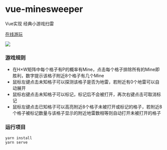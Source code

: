 # vue-minesweeper

Vue实现 经典小游戏扫雷 

[在线游玩](http://101.33.214.39:81/)

![](https://gitee.com/linyibin97/vue-minesweeper/raw/master/img/preview.png)

### 游戏规则
- 在H×W矩阵中每个格子有P的概率有Mine，点击每个格子排除所有的Mine即胜利，数字提示该格子附近8个格子有几个Mine
- 鼠标左键点击未知格子可以探测该格子是否为地雷，若附近有0个地雷可以自动展开
- 鼠标右键点击未知格子可以标记，标记后不会被打开，再次右键点击可取消标记
- 鼠标左键点击已知格子可以高亮附近8个格子未被打开或标记的格子，若附近8个格子被标记数量与该格子显示的附近地雷数相等则自动打开未被打开的格子

### 运行项目
```
yarn install
yarn serve
```